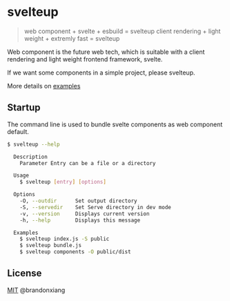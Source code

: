 # svelteup

> web component + svelte + esbuild = svelteup
> client rendering + light weight + extremly fast = svelteup

Web component is the future web tech, which is suitable with a client rendering and light weight frontend framework, svelte.

If we want some components in a simple project, please svelteup.

More details on [examples](./examples)

## Startup

The command line is used to bundle svelte components as web component default.

```bash
$ svelteup --help

  Description
    Parameter Entry can be a file or a directory

  Usage
    $ svelteup [entry] [options]

  Options
    -O, --outdir      Set output directory
    -S, --servedir    Set Serve directory in dev mode
    -v, --version     Displays current version
    -h, --help        Displays this message

  Examples
    $ svelteup index.js -S public
    $ svelteup bundle.js
    $ svelteup components -O public/dist
```

## License

[MIT](./LICENSE) @brandonxiang
